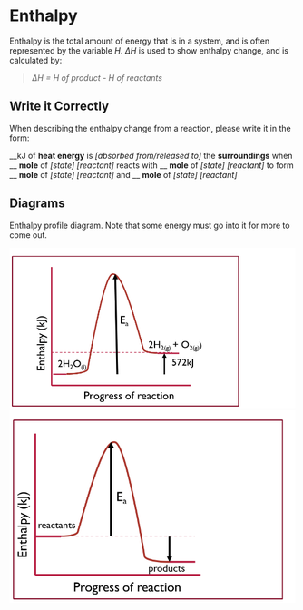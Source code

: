 # Enthalpy
Enthalpy is the total amount of energy that is in a system, and is often represented by the variable *H*. *ΔH* is used to show enthalpy change, and is calculated by:
> *ΔH = H of product - H of reactants*
## Write it Correctly
When describing the enthalpy change from a reaction, please write it in the form:

\_\_kJ of **heat energy** is *[absorbed from/released to]* the **surroundings** when \_\_ **mole** of *[state] [reactant]* reacts with \_\_ **mole** of *[state] [reactant]* to form \_\_ **mole** of *[state] [reactant]* and \_\_ **mole** of *[state] [reactant]*

## Diagrams
Enthalpy profile diagram. Note that some energy must go into it for more to come out.

![](notes/EnthalpyProfileDiagram-Endothermic.png)
![](/notes/Enthalpy%20Profile%20Diagram%20-%20Exothermic.png)